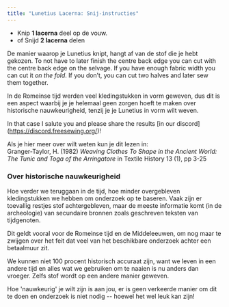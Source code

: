 ```yaml
---
title: "Lunetius Lacerna: Snij-instructies"
---
```


- Knip **1 lacerna** deel op de vouw.
- of Snijd **2 lacerna** delen

De manier waarop je Lunetius knipt, hangt af van de stof die je hebt gekozen. To not have to later finish the centre back edge you can cut with the centre back edge on the selvage. If you have enough fabric width you can cut it _on the fold_. If you don’t, you can cut two halves and later sew them together.

In de Romeinse tijd werden veel kledingstukken in vorm geweven, dus dit is een aspect waarbij je je helemaal geen zorgen hoeft te maken over historische nauwkeurigheid, tenzij je je Lunetius in vorm wilt weven.

<Comment by="Zee">In that case I salute you and please share the results \[in our discord\](https://discord.freesewing.org/)! </Comment>

Als je hier meer over wilt weten kun je dit lezen in:  
Granger-Taylor, H. (1982) _Weaving Clothes To Shape in the Ancient World: The Tunic and Toga of the Arringatore_ in Textile History 13 (1), pp 3-25

### Over historische nauwkeurigheid

Hoe verder we teruggaan in de tijd, hoe minder overgebleven kledingstukken we hebben om onderzoek op te baseren. Vaak zijn er toevallig restjes stof achtergebleven, maar de meeste informatie komt (in de archeologie) van secundaire bronnen zoals geschreven teksten van tijdgenoten.

Dit geldt vooral voor de Romeinse tijd en de Middeleeuwen, om nog maar te zwijgen over het feit dat veel van het beschikbare onderzoek achter een betaalmuur zit.

We kunnen niet 100 procent historisch accuraat zijn, want we leven in een andere tijd en alles wat we gebruiken om te naaien is nu anders dan vroeger. Zelfs stof wordt op een andere manier geweven.

Hoe 'nauwkeurig' je wilt zijn is aan jou, er is geen verkeerde manier om dit te doen en onderzoek is niet nodig -- hoewel het wel leuk kan zijn!
